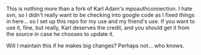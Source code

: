 This is nothing more than a fork of Karl Adam's mpoauthconnection.  I hate svn, so I didn't really want to be checking into google code as I fixed things in here... so I set up this repo for my use and my friend's use.  If you want to use it, fine, but really, Karl deserves the credit, and you should get it from the source in case he chooses to update it.

Will I maintain this if he makes big changes? Perhaps not... who knows.